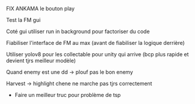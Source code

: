 FIX ANKAMA le bouton play

Test la FM gui

Coté gui utiliser run in background pour factoriser du code

Fiabiliser l'interface de FM au max (avant de fiabiliser la logique derrière)

Utiliser yolov8 pour les collectable pour unity qui arrive (bcp plus rapide et devient tjrs meilleur modèle)

Quand enemy est une dd -> plouf pas le bon enemy

Harvest -> highlight chene ne marche pas tjrs correctement

- Faire un meilleur truc pour problème de tsp
